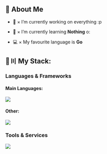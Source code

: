 ## 👋 About Me

- 🔭 × I’m currently working on everything :p

- 🌱 × I’m currently learning **Nothing** o:

- 💻 × My favourite language is **Go**

## 🚀〣 My Stack:

### Languages & Frameworks

#### Main Languages:
![](https://skillicons.dev/icons?i=kotlin,go,react)

#### Other:
![](https://skillicons.dev/icons?i=java,typescript,py,svelte,dotnet,bash,powershell)

### Tools & Services

![](https://skillicons.dev/icons?i=discord,figma,github,mysql,postgres,linux,docker,mongodb,unity,unreal)

